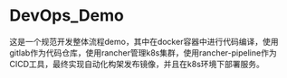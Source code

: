 # DevOps_Demo
这是一个规范开发整体流程demo，其中在docker容器中进行代码编译，使用gitlab作为代码仓库，使用rancher管理k8s集群，使用rancher-pipeline作为CICD工具，最终实现自动化构架发布镜像，并且在k8s环境下部署服务。
